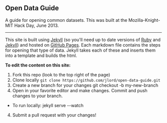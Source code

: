 ## Open Data Guide

A guide for opening common datasets. This was built at the Mozilla-Knight-MIT Hack Day, June 2013.

--------------

This site is built using [Jekyll](http://jekyllrb.com/) (so you'll need up to date versions of [Ruby](http://www.ruby-lang.org/en/) and [Jekyll](http://jekyllrb.com/)) and hosted on [GitHub Pages](http://pages.github.com/). Each markdown file contains the steps for opening that type of data. Jekyll takes each of these and inserts them into a template and builds the html. 

**To edit the content on this site:**

1. Fork this repo (look to the top right of the page)
2. Clone locally `git clone https://github.com/jlord/open-data-guide.git`
3. Create a new branch for your changes 
    git checkout -b my-new-branch
4. Open in your favorite editor and make changes. Commit and push changes to your branch.
 - To run locally: 
        jekyll serve --watch
4. Submit a pull request with your changes! 